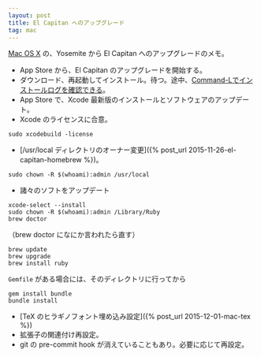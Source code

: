 ```yaml
---
layout: post
title: El Capitan へのアップグレード
tag: mac
---
```

[Mac OS X](http://www.apple.com/jp/osx/) の、Yosemite から El Capitan へのアップグレードのメモ。

* App Store から、El Capitan のアップグレードを開始する。
* ダウンロード、再起動してインストール。待つ。途中、[Command-Lでインストールログを確認できる](http://www.softantenna.com/wp/mac/yosemite-upgrade-tips-for-homebrew/)。
* App Store で、Xcode 最新版のインストールとソフトウェアのアップデート。
* Xcode のライセンスに合意。

~~~
sudo xcodebuild -license
~~~

* [/usr/local ディレクトリのオーナー変更]({% post_url 2015-11-26-el-capitan-homebrew %})。

~~~
sudo chown -R $(whoami):admin /usr/local
~~~

* 諸々のソフトをアップデート

~~~
xcode-select --install
sudo chown -R $(whoami):admin /Library/Ruby
brew doctor
~~~

（brew doctor になにか言われたら直す）

~~~
brew update
brew upgrade
brew install ruby
~~~

`Gemfile` がある場合には、そのディレクトリに行ってから

~~~
gem install bundle
bundle install
~~~

* [TeX のヒラギノフォント埋め込み設定]({% post_url 2015-12-01-mac-tex %})
* 拡張子の関連付け再設定。
* git の pre-commit hook が消えていることもあり。必要に応じて再設定。


